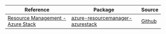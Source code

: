 | Reference | Package | Source |
|---|---|---|
|[Resource Management - Azure Stack](resourcemanager-azurestack-readme.md)|[azure-resourcemanager-azurestack](https://repo1.maven.org/maven2/com/azure/resourcemanager/azure-resourcemanager-azurestack)|[Github](https://github.com/Azure/azure-sdk-for-java)|

